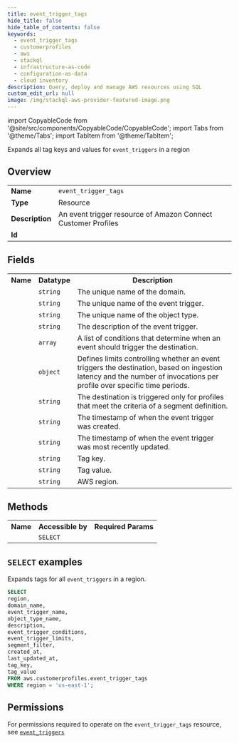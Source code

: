 ```yaml
---
title: event_trigger_tags
hide_title: false
hide_table_of_contents: false
keywords:
  - event_trigger_tags
  - customerprofiles
  - aws
  - stackql
  - infrastructure-as-code
  - configuration-as-data
  - cloud inventory
description: Query, deploy and manage AWS resources using SQL
custom_edit_url: null
image: /img/stackql-aws-provider-featured-image.png
---
```


import CopyableCode from '@site/src/components/CopyableCode/CopyableCode';
import Tabs from '@theme/Tabs';
import TabItem from '@theme/TabItem';

Expands all tag keys and values for <code>event_triggers</code> in a region

## Overview
<table>
<tbody>
<tr><td><b>Name</b></td><td><code>event_trigger_tags</code></td></tr>
<tr><td><b>Type</b></td><td>Resource</td></tr>
<tr><td><b>Description</b></td><td>An event trigger resource of Amazon Connect Customer Profiles</td></tr>
<tr><td><b>Id</b></td><td><CopyableCode code="aws.customerprofiles.event_trigger_tags" /></td></tr>
</tbody>
</table>

## Fields
<table>
<tbody>
<tr><th>Name</th><th>Datatype</th><th>Description</th></tr><tr><td><CopyableCode code="domain_name" /></td><td><code>string</code></td><td>The unique name of the domain.</td></tr>
<tr><td><CopyableCode code="event_trigger_name" /></td><td><code>string</code></td><td>The unique name of the event trigger.</td></tr>
<tr><td><CopyableCode code="object_type_name" /></td><td><code>string</code></td><td>The unique name of the object type.</td></tr>
<tr><td><CopyableCode code="description" /></td><td><code>string</code></td><td>The description of the event trigger.</td></tr>
<tr><td><CopyableCode code="event_trigger_conditions" /></td><td><code>array</code></td><td>A list of conditions that determine when an event should trigger the destination.</td></tr>
<tr><td><CopyableCode code="event_trigger_limits" /></td><td><code>object</code></td><td>Defines limits controlling whether an event triggers the destination, based on ingestion latency and the number of invocations per profile over specific time periods.</td></tr>
<tr><td><CopyableCode code="segment_filter" /></td><td><code>string</code></td><td>The destination is triggered only for profiles that meet the criteria of a segment definition.</td></tr>
<tr><td><CopyableCode code="created_at" /></td><td><code>string</code></td><td>The timestamp of when the event trigger was created.</td></tr>
<tr><td><CopyableCode code="last_updated_at" /></td><td><code>string</code></td><td>The timestamp of when the event trigger was most recently updated.</td></tr>
<tr><td><CopyableCode code="tag_key" /></td><td><code>string</code></td><td>Tag key.</td></tr>
<tr><td><CopyableCode code="tag_value" /></td><td><code>string</code></td><td>Tag value.</td></tr>
<tr><td><CopyableCode code="region" /></td><td><code>string</code></td><td>AWS region.</td></tr>
</tbody>
</table>

## Methods

<table>
<tbody>
  <tr>
    <th>Name</th>
    <th>Accessible by</th>
    <th>Required Params</th>
  </tr>
  <tr>
    <td><CopyableCode code="list_resources" /></td>
    <td><code>SELECT</code></td>
    <td><CopyableCode code="region" /></td>
  </tr>
</tbody>
</table>

## `SELECT` examples
Expands tags for all <code>event_triggers</code> in a region.
```sql
SELECT
region,
domain_name,
event_trigger_name,
object_type_name,
description,
event_trigger_conditions,
event_trigger_limits,
segment_filter,
created_at,
last_updated_at,
tag_key,
tag_value
FROM aws.customerprofiles.event_trigger_tags
WHERE region = 'us-east-1';
```


## Permissions

For permissions required to operate on the <code>event_trigger_tags</code> resource, see <a href="/services/customerprofiles/event_triggers/#permissions"><code>event_triggers</code></a>

